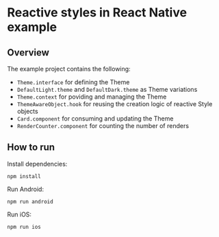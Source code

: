 # Reactive styles in React Native example
## Overview

The example project contains the following:
- `Theme.interface` for defining the Theme
- `DefaultLight.theme` and `DefaultDark.theme` as Theme variations
- `Theme.context` for poviding and managing the Theme
- `ThemeAwareObject.hook` for reusing the creation logic of reactive Style objects
- `Card.component` for consuming and updating the Theme
- `RenderCounter.component` for counting the number of renders

## How to run

Install dependencies:
```
npm install
```

Run Android:
```
npm run android
```

Run iOS:
```
npm run ios
```